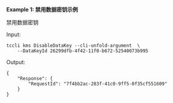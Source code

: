 **Example 1: 禁用数据密钥示例**

禁用数据密钥

Input: 

```
tccli kms DisableDataKey --cli-unfold-argument  \
    --DataKeyId 26299dfb-4f42-11f0-b672-52540073b995
```

Output: 
```
{
    "Response": {
        "RequestId": "7f4bb2ac-283f-41c0-9ff5-0f35cf551609"
    }
}
```

